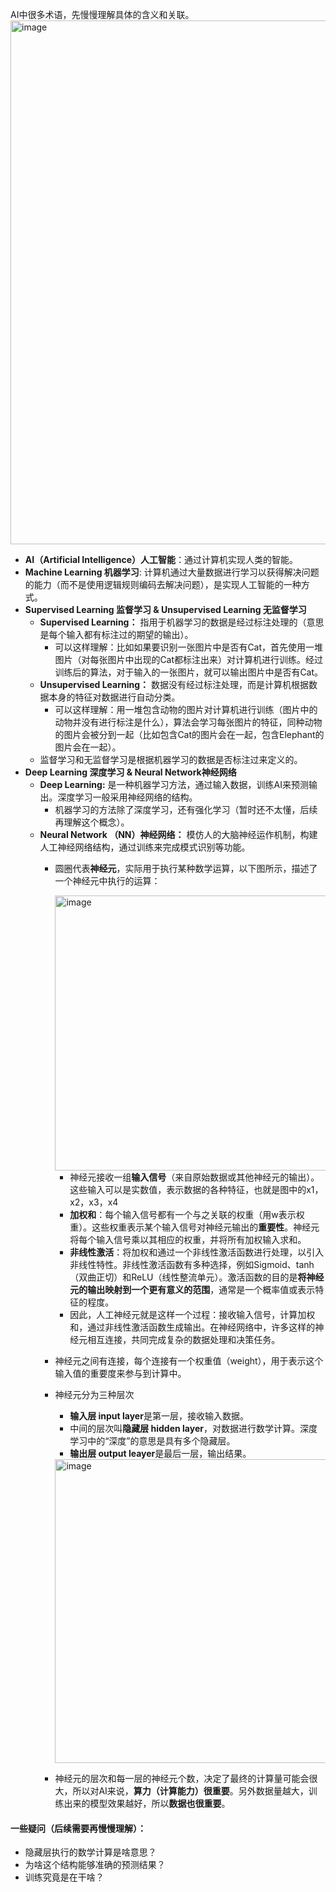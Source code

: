 
AI中很多术语，先慢慢理解具体的含义和关联。
<img width="838" alt="image" src="https://github.com/user-attachments/assets/b3735251-814c-42ff-91b4-2c70238bc346">

* **AI（Artificial Intelligence）人工智能**：通过计算机实现人类的智能。
* **Machine Learning 机器学习**: 计算机通过大量数据进行学习以获得解决问题的能力（而不是使用逻辑规则编码去解决问题），是实现人工智能的一种方式。
* **Supervised Learning 监督学习 & Unsupervised Learning 无监督学习**
  * **Supervised Learning：** 指用于机器学习的数据是经过标注处理的（意思是每个输入都有标注过的期望的输出）。
    * 可以这样理解：比如如果要识别一张图片中是否有Cat，首先使用一堆图片（对每张图片中出现的Cat都标注出来）对计算机进行训练。经过训练后的算法，对于输入的一张图片，就可以输出图片中是否有Cat。
  * **Unsupervised Learning：** 数据没有经过标注处理，而是计算机根据数据本身的特征对数据进行自动分类。
    * 可以这样理解：用一堆包含动物的图片对计算机进行训练（图片中的动物并没有进行标注是什么），算法会学习每张图片的特征，同种动物的图片会被分到一起（比如包含Cat的图片会在一起，包含Elephant的图片会在一起）。
  * 监督学习和无监督学习是根据机器学习的数据是否标注过来定义的。
* **Deep Learning 深度学习 & Neural Network神经网络** 
  * **Deep Learning:** 是一种机器学习方法，通过输入数据，训练AI来预测输出。深度学习一般采用神经网络的结构。
    * 机器学习的方法除了深度学习，还有强化学习（暂时还不太懂，后续再理解这个概念）。
  * **Neural Network （NN）神经网络：** 模仿人的大脑神经运作机制，构建人工神经网络结构，通过训练来完成模式识别等功能。
    * 圆圈代表**神经元**，实际用于执行某种数学运算，以下图所示，描述了一个神经元中执行的运算：

      <img width="440" alt="image" src="https://github.com/user-attachments/assets/35baf2a4-d18d-45dd-9022-946105242ec4">
 
      - 神经元接收一组**输入信号**（来自原始数据或其他神经元的输出）。这些输入可以是实数值，表示数据的各种特征，也就是图中的x1，x2，x3，x4
      - **加权和**：每个输入信号都有一个与之关联的权重（用w表示权重）。这些权重表示某个输入信号对神经元输出的**重要性**。神经元将每个输入信号乘以其相应的权重，并将所有加权输入求和。
      - **非线性激活**：将加权和通过一个非线性激活函数进行处理，以引入非线性特性。非线性激活函数有多种选择，例如Sigmoid、tanh（双曲正切）和ReLU（线性整流单元）。激活函数的目的是**将神经元的输出映射到一个更有意义的范围**，通常是一个概率值或表示特征的程度。
      - 因此，人工神经元就是这样一个过程：接收输入信号，计算加权和，通过非线性激活函数生成输出。在神经网络中，许多这样的神经元相互连接，共同完成复杂的数据处理和决策任务。

    * 神经元之间有连接，每个连接有一个权重值（weight），用于表示这个输入值的重要度来参与到计算中。
    * 神经元分为三种层次
      * **输入层 input layer**是第一层，接收输入数据。
      * 中间的层次叫**隐藏层 hidden layer**，对数据进行数学计算。深度学习中的“深度”的意思是具有多个隐藏层。
      * **输出层 output leayer**是最后一层，输出结果。
      <img width="486" alt="image" src="https://github.com/MaxGYX/Road2Next/assets/158791943/08132cb7-a126-49bb-a599-8829afd73f48">
  
    * 神经元的层次和每一层的神经元个数，决定了最终的计算量可能会很大，所以对AI来说，**算力（计算能力）很重要**。另外数据量越大，训练出来的模型效果越好，所以**数据也很重要**。


#### 一些疑问（后续需要再慢慢理解）：
* 隐藏层执行的数学计算是啥意思？
* 为啥这个结构能够准确的预测结果？
* 训练究竟是在干啥？
